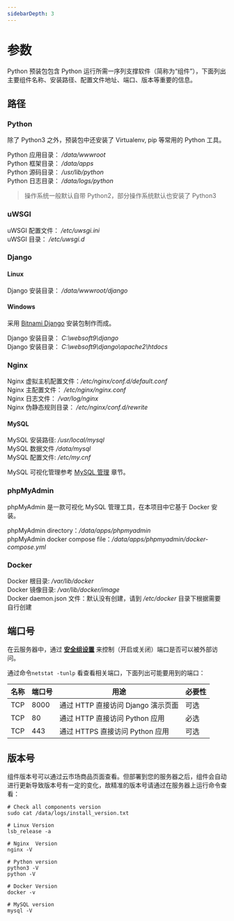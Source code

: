 ```yaml
---
sidebarDepth: 3
---
```


# 参数

Python 预装包包含 Python 运行所需一序列支撑软件（简称为“组件”），下面列出主要组件名称、安装路径、配置文件地址、端口、版本等重要的信息。

## 路径

### Python

除了 Python3 之外，预装包中还安装了 Virtualenv, pip 等常用的 Python 工具。

Python 应用目录： */data/wwwroot*  
Python 框架目录： */data/apps*  
Python 源码目录： */usr/lib/python*  
Python 日志目录： */data/logs/python*  

> 操作系统一般默认自带 Python2，部分操作系统默认也安装了 Python3

### uWSGI

uWSGI 配置文件： */etc/uwsgi.ini*  
uWSGI 目录： */etc/uwsgi.d*  

### Django

#### Linux

Django 安装目录： */data/wwwroot/django*  

#### Windows

采用 [Bitnami Django](https://bitnami.com/stack/django) 安装包制作而成。  

Django 安装目录： *C:\websoft9\django*  
Django 安装目录： *C:\websoft9\django\apache2\htdocs*  

### Nginx

Nginx 虚拟主机配置文件：*/etc/nginx/conf.d/default.conf*  
Nginx 主配置文件： */etc/nginx/nginx.conf*  
Nginx 日志文件： */var/log/nginx*  
Nginx 伪静态规则目录： */etc/nginx/conf.d/rewrite*

#### MySQL

MySQL 安装路径: */usr/local/mysql*  
MySQL 数据文件 */data/mysql*  
MySQL 配置文件: */etc/my.cnf*  

MySQL 可视化管理参考 [MySQL 管理](/zh/admin-mysql.md) 章节。

### phpMyAdmin

phpMyAdmin 是一款可视化 MySQL 管理工具，在本项目中它基于 Docker 安装。  

phpMyAdmin directory：*/data/apps/phpmyadmin*  
phpMyAdmin docker compose file：*/data/apps/phpmyadmin/docker-compose.yml* 

### Docker

Docker 根目录: */var/lib/docker*  
Docker 镜像目录: */var/lib/docker/image*   
Docker daemon.json 文件：默认没有创建，请到 */etc/docker* 目录下根据需要自行创建   

## 端口号

在云服务器中，通过 **[安全组设置](https://support.websoft9.com/docs/faq/zh/tech-instance.html)** 来控制（开启或关闭）端口是否可以被外部访问。 

通过命令`netstat -tunlp` 看查看相关端口，下面列出可能要用到的端口：

| 名称 | 端口号 | 用途 |  必要性 |
| --- | --- | --- | --- |
| TCP | 8000 | 通过 HTTP 直接访问 Django 演示页面 | 可选 |
| TCP | 80 | 通过 HTTP 直接访问 Python 应用 | 必选 |
| TCP | 443 | 通过 HTTPS 直接访问 Python 应用 | 可选 |

## 版本号

组件版本号可以通过云市场商品页面查看。但部署到您的服务器之后，组件会自动进行更新导致版本号有一定的变化，故精准的版本号请通过在服务器上运行命令查看：

```shell
# Check all components version
sudo cat /data/logs/install_version.txt

# Linux Version
lsb_release -a

# Nginx  Version
nginx -V

# Python version
python3 -V
python -V

# Docker Version
docker -v

# MySQL version
mysql -V
```